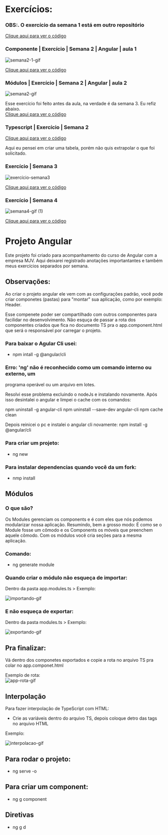 # Exercícios:
### OBS:. O exercício da semana 1 está em outro repositório

<a href="https://github.com/bruleonel/angular">Clique aqui para ver o código</a>

<h3>Componente | Exercício | Semana 2 | Angular | aula 1</h3>

![semana2-1-gif](https://user-images.githubusercontent.com/104650333/228373826-7e27e6c2-0b3f-4a44-b927-a23de41fb464.gif)

<a href="https://github.com/bruleonel/projeto-angular/tree/main/semana2/exercicio-aula1-angular" text-decoration="none">Clique aqui 
para ver o código</a>

<h3>Módulos | Exercício | Semana 2 | Angular | aula 2</h3>

![semana2-gif](https://user-images.githubusercontent.com/104650333/228374020-bfd0d714-0e04-406c-a8ee-c4c68ce14904.gif)

Esse exercício foi feito antes da aula, na verdade é da semana 3. Eu refiz abaixo.
<br>
<a href="https://github.com/bruleonel/projeto-angular/tree/main/semana2/exercicio-aula2-gestao-de-funcionarios">Clique aqui para ver o código</a>

<h3>Typescript | Exercício | Semana 2</h3>

<a href="https://github.com/bruleonel/projeto-angular/tree/main/semana2
/typescript" text-decoration="none">Clique aqui para ver o código</a>

Aqui eu pensei em criar uma tabela, porém não quis extrapolar o que foi 
solicitado.

<h3>Exercício | Semana 3</h3>

![exercício-semana3](https://user-images.githubusercontent.com/104650333/228103976-cf4007fc-42e7-4c42-b1d4-13a0b448d6db.gif)

<a href="https://github.com/bruleonel/projeto-angular/tree/main/semana3/gestao-de-colaboradores" text-decoration=
"none">Clique aqui para ver o código</a>

<h3>Exercício | Semana 4</h3>

![semana4-gif (1)](https://user-images.githubusercontent.com/104650333/228101794-6dc0bcf0-28b1-4ecf-982e-425c047a1df6.gif)

<a href="https://github.com/bruleonel/projeto-angular/tree/main/semana4/mjv-cosmeticos" text-decoration=
"none">Clique aqui para ver o código</a>

# Projeto Angular

Este projeto foi criado para acompanhamento do curso de Angular com a 
empresa MJV. Aqui deixarei registrado anotações importantantes e 
também meus exercícios separados por semana.

## Observações:
Ao criar o projeto angular ele vem com as configurações padrão, você 
pode criar componetes (pastas) para "montar" sua aplicação, como
por exemplo: Header.

Esse compenete poder ser compartilhado com outros componentes para 
facilidar no desenvolvimento. Não esquça de passar a rota dos 
componentes criados 
que fica no documento TS pra o app.component.html que será o responsável
 por carregar o projeto.
### Para baixar o Agular Cli usei:
- npm intall -g @angular/cli

### Erro: 'ng' não é reconhecido como um comando interno ou externo, um 
programa operável ou um arquivo em lotes.

Resolvi esse problema excluindo o nodeJs e instalando novamente. Após 
isso desintalei o angular e limpei o cache com os comandos:

npm uninstall -g angular-cli
npm uninstall --save-dev angular-cli
npm cache clean

Depois reinicei o pc e instalei o angular cli novamente:
npm install -g @angular/cli

### Para criar um projeto:
- ng new <nome>

### Para instalar dependencias quando você da um fork:
- nmp install

## Módulos

### O que são?
Os Modules gerenciam os components e é com eles que nós podemos modularizar
nossa aplicação. Resumindo, bem a grosso modo: É como se o Module fosse 
um cômodo e os Components os móveis que preenchem aquele cômodo.
Com os módulos você cria seções para a mesma aplicação. 

### Comando: 
- ng generate module <nome>

### Quando criar o módulo não esqueça de importar:
Dentro da pasta app.modules.ts >
Exemplo:<br>

![importando-gif](https://user-images.githubusercontent.com/104650333/228377257-94f0b623-df3f-419d-bbb8-4134e575362c.gif)

### E não esqueça de exportar:
Dentro da pasta <nome>  modules.ts >
Exemplo:<br>

![exportando-gif](https://user-images.githubusercontent.com/104650333/228377642-182bfacf-b14f-4416-8648-6aec836aa804.gif)


## Pra finalizar:
Vá dentro dos componetes exportados e copie a rota no arquivo TS pra colar
 no app.componet.html

Exemplo de rota: <app-header></app-header><br>
![app-rota-gif](https://user-images.githubusercontent.com/104650333/228377877-02868714-cd98-4445-b3b3-8da9bea8fca2.gif)


## Interpolação
Para fazer interpolação de TypeScript com HTML:
- Crie as variáveis dentro do arquivo TS, depois coloque detro das tags 
no arquivo HTML

Exemplo:

![interpolacao-gif](https://user-images.githubusercontent.com/104650333/228379567-cc2ee2bf-5590-4eef-b106-11e261daccc2.gif)


## Para rodar o projeto:
- ng serve -o

## Para criar um component:
- ng g component <nome>

## Diretivas
- ng g d <nome>


